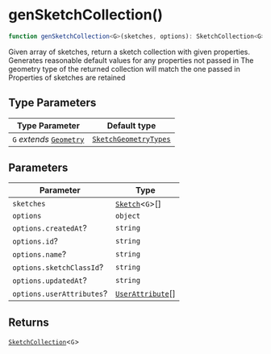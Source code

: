 # genSketchCollection()

```ts
function genSketchCollection<G>(sketches, options): SketchCollection<G>;
```

Given array of sketches, return a sketch collection with given properties.
Generates reasonable default values for any properties not passed in
The geometry type of the returned collection will match the one passed in
Properties of sketches are retained

## Type Parameters

| Type Parameter                                          | Default type                                                    |
| ------------------------------------------------------- | --------------------------------------------------------------- |
| `G` _extends_ [`Geometry`](../type-aliases/Geometry.md) | [`SketchGeometryTypes`](../type-aliases/SketchGeometryTypes.md) |

## Parameters

| Parameter                 | Type                                                  |
| ------------------------- | ----------------------------------------------------- |
| `sketches`                | [`Sketch`](../interfaces/Sketch.md)\<`G`\>[]          |
| `options`                 | `object`                                              |
| `options.createdAt`?      | `string`                                              |
| `options.id`?             | `string`                                              |
| `options.name`?           | `string`                                              |
| `options.sketchClassId`?  | `string`                                              |
| `options.updatedAt`?      | `string`                                              |
| `options.userAttributes`? | [`UserAttribute`](../type-aliases/UserAttribute.md)[] |

## Returns

[`SketchCollection`](../interfaces/SketchCollection.md)\<`G`\>
